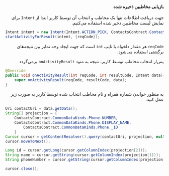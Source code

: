 <div dir="rtl">

#### بازیابی مخاطبین ذخیره شده

جهت دریافت اطلاعات تنها یک مخاطب و انتخاب آن توسط کاربر ابتدا از `Intent` برای نمایش لیست مخاطبین ذخیر شده استفاده می‌کنیم.


<div dir="ltr">

```Java
Intent intent = new Intent(Intent.ACTION_PICK, ContactsContract.Contacts.CONTENT_URI);  
startActivityForResult(intent, {reqCode}); 
```
</div>

`reqCode` هر مقدار دلخواه با تایپ `int` است که جهت ایجاد وجه تمایز بین نتیجه‌های برگشتی استفاده می‌شود.

پس‌از انتخاب مخاطب توسط کاربر، نتیجه به متود `onActivityResult` برمی‌گردد

<div dir="ltr">

```Java
@Override 
public void onActivityResult(int reqCode, int resultCode, Intent data){
	super.onActivityResult(reqCode, resultCode, data);
}
```
</div>

به منظور خواندن شماره همراه و نام مخاطب انتخاب شده توسط کاربر به صورت زیر عمل کنید.

<div dir="ltr">

```Java
Uri contactUri = data.getData(); 
String[] projection = {
	ContactsContract.CommonDataKinds.Phone.NUMBER, 
	ContactsContract.CommonDataKinds.Phone.DISPLAY_NAME,
    	ContactsContract.CommonDataKinds.Phone._ID
    }
Cursor cursor = getContentResolver().query(contactUri, projection, null, null, null);
cursor.moveToNext();

Long id = cursor.getLong(cursor.getColumnIndex(projection[2]));
String name = cursor.getString(cursor.getColumnIndex(projection[1]));
String phoneNumber = cursor.getString(cursor.getColumnIndex(projection[0]));

cursor.close();
```

</div>


</div>
